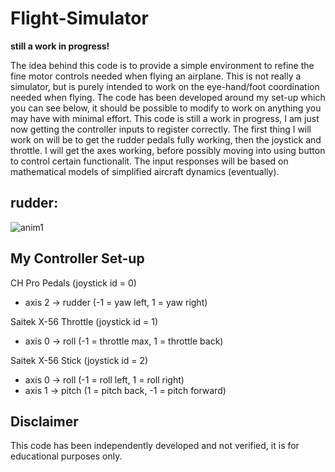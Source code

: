 # Flight-Simulator

**still a work in progress!**

The idea behind this code is to provide a simple environment to refine the fine motor controls needed when flying an airplane.
This is not really a simulator, but is purely intended to work on the eye-hand/foot coordination needed when flying.
The code has been developed around my set-up which you can see below, it should be possible to modify to work on anything you may have with minimal effort.
This code is still a work in progress, I am just now getting the controller inputs to register correctly. 
The first thing I will work on will be to get the rudder pedals fully working, then the joystick and throttle.
I will get the axes working, before possibly moving into using button to control certain functionalit.
The input responses will be based on mathematical models of simplified aircraft dynamics (eventually). 

## rudder:
![anim1](https://user-images.githubusercontent.com/79390007/127044037-acfad812-24fd-4c42-ac77-9a5bc0644dd3.gif)


## My Controller Set-up
CH Pro Pedals (joystick id = 0)
- axis 2 -> rudder (-1 = yaw left, 1 = yaw right)

Saitek X-56 Throttle (joystick id = 1)
- axis 0 -> roll (-1 = throttle max, 1 = throttle back)

Saitek X-56 Stick (joystick id = 2)
- axis 0 -> roll (-1 = roll left, 1 = roll right)
- axis 1 -> pitch (1 = pitch back, -1 = pitch forward)

## Disclaimer
This code has been independently developed and not verified, it is for educational purposes only. 
